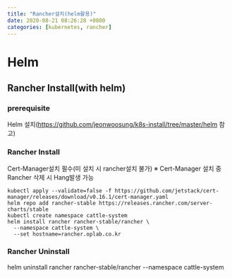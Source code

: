 ```yaml
---
title: "Rancher설치(helm활용)"
date: 2020-08-21 08:26:28 +0800
categories: [kubernetes, rancher]
---
```


# Helm

## Rancher Install(with helm)

### prerequisite
Helm 설치(https://github.com/jeonwoosung/k8s-install/tree/master/helm 참고)
### Rancher Install

Cert-Manager설치 필수(미 설치 시 rancher설치 불가)
※ Cert-Manager 설치 중 Rancher 삭제 시 Hang발생 가능

    kubectl apply --validate=false -f https://github.com/jetstack/cert-manager/releases/download/v0.16.1/cert-manager.yaml
    helm repo add rancher-stable https://releases.rancher.com/server-charts/stable
    kubectl create namespace cattle-system
    helm install rancher rancher-stable/rancher \
      --namespace cattle-system \
      --set hostname=rancher.oplab.co.kr

### Rancher Uninstall
 helm uninstall  rancher rancher-stable/rancher  --namespace cattle-system
